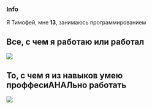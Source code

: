 ### Info
Я Тимофей, мне **13**, занимаюсь программированием 

## Все, с чем я работаю или работал

<p align="left">
  <img src="https://skillicons.dev/icons?i=sublime,vscode,visualstudio,androidstudio,pycharm,clion,rider,blender,unity,unreal,photoshop,figma,cpp,cs,github,python,java,powershell,wordpress,linux,arch,mint,ubuntu,stackoverflow" />
</p>

## То, с чем я из навыков умею проффесиАНАЛьно работать
<p align="left">
  <img src="https://skillicons.dev/icons?i=sublime,vscode,pycharm,rider,clion,blender,unity,photoshop,cpp,cs,github,python,powershell,linux,arch" />
</p>
